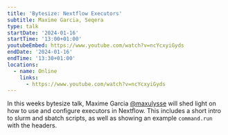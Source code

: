 ```yaml
---
title: 'Bytesize: Nextflow Executors'
subtitle: Maxime Garcia, Seqera
type: talk
startDate: '2024-01-16'
startTime: '13:00+01:00'
youtubeEmbed: https://www.youtube.com/watch?v=ncYcxyiGyds
endDate: '2024-01-16'
endTime: '13:30+01:00'
locations:
  - name: Online
    links:
      - https://www.youtube.com/watch?v=ncYcxyiGyds
---
```


In this weeks bytesize talk, Maxime Garcia [@maxulysse](https://github.com/maxulysse) will shed light on how to use and configure executors in Nextflow. This includes a short intro to slurm and sbatch scripts, as well as showing an example `command.run` with the headers.
